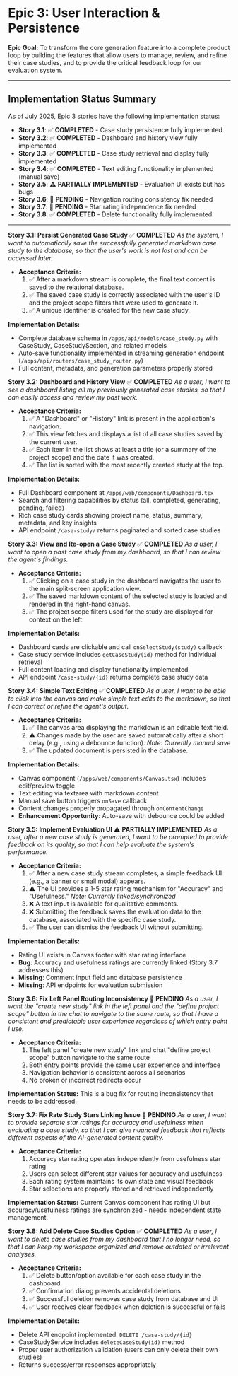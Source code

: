 # Epic 3: User Interaction & Persistence

**Epic Goal:** To transform the core generation feature into a complete product loop by building the features that allow users to manage, review, and refine their case studies, and to provide the critical feedback loop for our evaluation system.

---

## Implementation Status Summary

As of July 2025, Epic 3 stories have the following implementation status:

- **Story 3.1**: ✅ **COMPLETED** - Case study persistence fully implemented
- **Story 3.2**: ✅ **COMPLETED** - Dashboard and history view fully implemented  
- **Story 3.3**: ✅ **COMPLETED** - Case study retrieval and display fully implemented
- **Story 3.4**: ✅ **COMPLETED** - Text editing functionality implemented (manual save)
- **Story 3.5**: ⚠️ **PARTIALLY IMPLEMENTED** - Evaluation UI exists but has bugs
- **Story 3.6**: 🔄 **PENDING** - Navigation routing consistency fix needed
- **Story 3.7**: 🔄 **PENDING** - Star rating independence fix needed  
- **Story 3.8**: ✅ **COMPLETED** - Delete functionality fully implemented

---

**Story 3.1: Persist Generated Case Study** ✅ **COMPLETED**
*As the system, I want to automatically save the successfully generated markdown case study to the database, so that the user's work is not lost and can be accessed later.*
* **Acceptance Criteria:**
    1. ✅ After a markdown stream is complete, the final text content is saved to the relational database.
    2. ✅ The saved case study is correctly associated with the user's ID and the project scope filters that were used to generate it.
    3. ✅ A unique identifier is created for the new case study.

**Implementation Details:**
- Complete database schema in `/apps/api/models/case_study.py` with CaseStudy, CaseStudySection, and related models
- Auto-save functionality implemented in streaming generation endpoint (`/apps/api/routers/case_study_router.py`)
- Full content, metadata, and generation parameters properly stored

**Story 3.2: Dashboard and History View** ✅ **COMPLETED**
*As a user, I want to see a dashboard listing all my previously generated case studies, so that I can easily access and review my past work.*
* **Acceptance Criteria:**
    1. ✅ A "Dashboard" or "History" link is present in the application's navigation.
    2. ✅ This view fetches and displays a list of all case studies saved by the current user.
    3. ✅ Each item in the list shows at least a title (or a summary of the project scope) and the date it was created.
    4. ✅ The list is sorted with the most recently created study at the top.

**Implementation Details:**
- Full Dashboard component at `/apps/web/components/Dashboard.tsx`
- Search and filtering capabilities by status (all, completed, generating, pending, failed)
- Rich case study cards showing project name, status, summary, metadata, and key insights
- API endpoint `/case-study/` returns paginated and sorted case studies

**Story 3.3: View and Re-open a Case Study** ✅ **COMPLETED**
*As a user, I want to open a past case study from my dashboard, so that I can review the agent's findings.*
* **Acceptance Criteria:**
    1. ✅ Clicking on a case study in the dashboard navigates the user to the main split-screen application view.
    2. ✅ The saved markdown content of the selected study is loaded and rendered in the right-hand canvas.
    3. ✅ The project scope filters used for the study are displayed for context on the left.

**Implementation Details:**
- Dashboard cards are clickable and call `onSelectStudy(study)` callback
- Case study service includes `getCaseStudy(id)` method for individual retrieval
- Full content loading and display functionality implemented
- API endpoint `/case-study/{id}` returns complete case study data

**Story 3.4: Simple Text Editing** ✅ **COMPLETED**
*As a user, I want to be able to click into the canvas and make simple text edits to the markdown, so that I can correct or refine the agent's output.*
* **Acceptance Criteria:**
    1. ✅ The canvas area displaying the markdown is an editable text field.
    2. ⚠️ Changes made by the user are saved automatically after a short delay (e.g., using a debounce function). *Note: Currently manual save*
    3. ✅ The updated document is persisted in the database.

**Implementation Details:**
- Canvas component (`/apps/web/components/Canvas.tsx`) includes edit/preview toggle
- Text editing via textarea with markdown content
- Manual save button triggers `onSave` callback
- Content changes properly propagated through `onContentChange`
- **Enhancement Opportunity**: Auto-save with debounce could be added

**Story 3.5: Implement Evaluation UI** ⚠️ **PARTIALLY IMPLEMENTED**
*As a user, after a new case study is generated, I want to be prompted to provide feedback on its quality, so that I can help evaluate the system's performance.*
* **Acceptance Criteria:**
    1. ✅ After a new case study stream completes, a simple feedback UI (e.g., a banner or small modal) appears.
    2. ⚠️ The UI provides a 1-5 star rating mechanism for "Accuracy" and "Usefulness." *Note: Currently linked/synchronized*
    3. ❌ A text input is available for qualitative comments.
    4. ❌ Submitting the feedback saves the evaluation data to the database, associated with the specific case study.
    5. ✅ The user can dismiss the feedback UI without submitting.

**Implementation Details:**
- Rating UI exists in Canvas footer with star rating interface
- **Bug**: Accuracy and usefulness ratings are currently linked (Story 3.7 addresses this)
- **Missing**: Comment input field and database persistence
- **Missing**: API endpoints for evaluation submission

**Story 3.6: Fix Left Panel Routing Inconsistency** 🔄 **PENDING**
*As a user, I want the "create new study" link in the left panel and the "define project scope" button in the chat to navigate to the same route, so that I have a consistent and predictable user experience regardless of which entry point I use.*
* **Acceptance Criteria:**
    1. The left panel "create new study" link and chat "define project scope" button navigate to the same route
    2. Both entry points provide the same user experience and interface
    3. Navigation behavior is consistent across all scenarios
    4. No broken or incorrect redirects occur

**Implementation Status:** This is a bug fix for routing inconsistency that needs to be addressed.

**Story 3.7: Fix Rate Study Stars Linking Issue** 🔄 **PENDING**
*As a user, I want to provide separate star ratings for accuracy and usefulness when evaluating a case study, so that I can give nuanced feedback that reflects different aspects of the AI-generated content quality.*
* **Acceptance Criteria:**
    1. Accuracy star rating operates independently from usefulness star rating
    2. Users can select different star values for accuracy and usefulness
    3. Each rating system maintains its own state and visual feedback
    4. Star selections are properly stored and retrieved independently

**Implementation Status:** Current Canvas component has rating UI but accuracy/usefulness ratings are synchronized - needs independent state management.

**Story 3.8: Add Delete Case Studies Option** ✅ **COMPLETED**
*As a user, I want to delete case studies from my dashboard that I no longer need, so that I can keep my workspace organized and remove outdated or irrelevant analyses.*
* **Acceptance Criteria:**
    1. ✅ Delete button/option available for each case study in the dashboard
    2. ✅ Confirmation dialog prevents accidental deletions
    3. ✅ Successful deletion removes case study from database and UI
    4. ✅ User receives clear feedback when deletion is successful or fails

**Implementation Details:**
- Delete API endpoint implemented: `DELETE /case-study/{id}` 
- CaseStudyService includes `deleteCaseStudy(id)` method
- Proper user authorization validation (users can only delete their own studies)
- Returns success/error responses appropriately